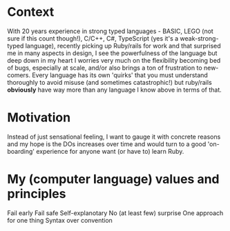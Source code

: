 # Context 
   With 20 years experience in strong typed languages - BASIC, LEGO (not sure if this count though!), C/C++, C#, TypeScript (yes it's a weak-strong-typed language), recently picking up Ruby/rails for work and that surprised me in many aspects in design, I see the powerfulness of the language but deep down in my heart I worries very much on the flexibility becoming bed of bugs, especially at scale, and/or also brings a ton of frustration to new-comers. 
   Every language has its own 'quirks' that you must understand thoroughly to avoid misuse (and sometimes catastrophic!) but ruby/rails **obviously** have way more than any language I know above in terms of that. 
  
# Motivation 
   Instead of just sensational feeling, I want to gauge it with concrete reasons and my hope is the DOs increases over time and would turn to a good 'on-boarding' experience for anyone want (or have to) learn Ruby. 
   
# My (computer language) values and principles 
Fail early 
Fail safe 
Self-explanotary
No (at least few) surprise
One approach for one thing
Syntax over convention

